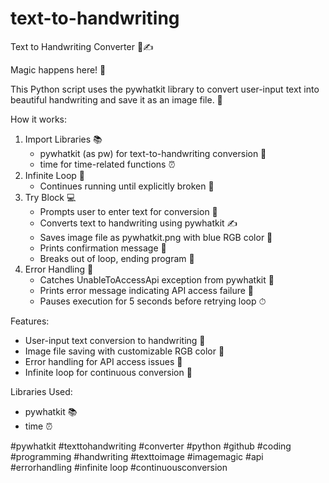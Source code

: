 # text-to-handwriting

Text to Handwriting Converter 📝✍

Magic happens here! 🔮

This Python script uses the pywhatkit library to convert user-input text into beautiful handwriting and save it as an image file. 🎨

How it works:

1. Import Libraries 📚
    - pywhatkit (as pw) for text-to-handwriting conversion 📝
    - time for time-related functions ⏰
2. Infinite Loop 🔁
    - Continues running until explicitly broken 🔴
3. Try Block 💻
    - Prompts user to enter text for conversion 💬
    - Converts text to handwriting using pywhatkit ✍
    - Saves image file as pywhatkit.png with blue RGB color 🎨
    - Prints confirmation message 📣
    - Breaks out of loop, ending program 🛑
4. Error Handling 🚨
    - Catches UnableToAccessApi exception from pywhatkit 🤖
    - Prints error message indicating API access failure 📛
    - Pauses execution for 5 seconds before retrying loop ⏱

Features:

- User-input text conversion to handwriting 📝
- Image file saving with customizable RGB color 🎨
- Error handling for API access issues 🚨
- Infinite loop for continuous conversion 🔁

Libraries Used:

- pywhatkit 📚
- time ⏰

#pywhatkit #texttohandwriting #converter #python #github #coding #programming #handwriting #texttoimage #imagemagic #api #errorhandling #infinite loop #continuousconversion
